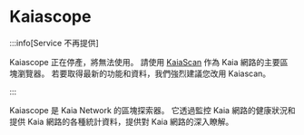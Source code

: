 # Kaiascope

:::info[Service 不再提供]

Kaiascope 正在停產，將無法使用。 請使用 [KaiaScan](https://kaiascan.io/) 作為 Kaia 網路的主要區塊瀏覽器。 若要取得最新的功能和資料，我們強烈建議您改用 Kaiascan。

:::

Kaiascope 是 Kaia Network 的區塊探索器。 它透過監控 Kaia 網路的健康狀況和提供 Kaia 網路的各種統計資料，提供對 Kaia 網路的深入瞭解。